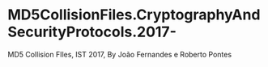 # MD5CollisionFiles.CryptographyAndSecurityProtocols.2017-
MD5 Collision FIles, IST 2017, By João Fernandes e Roberto Pontes
